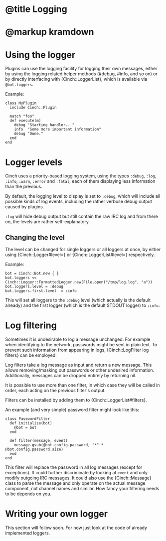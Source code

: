 # @title Logging
# @markup kramdown

# Using the logger

Plugins can use the logging facility for logging their own messages,
either by using the logging related helper methods (#debug, #info, and
so on) or by directly interfacing with {Cinch::LoggerList}, which is
available via `@bot.loggers`.

Example:

    class MyPlugin
      include Cinch::Plugin

      match "foo"
      def execute(m)
        debug "Starting handler..."
        info  "Some more important information"
        debug "Done."
      end
    end

# Logger levels

Cinch uses a priority-based logging system, using the types `:debug`,
`:log`, `:info`, `:warn`, `:error` and `:fatal`, each of them
displaying less information than the previous.

By default, the logging level to display is set to `:debug`, which
will include all possible kinds of log events, including the rather
verbose debug output caused by plugins.

`:log` will hide debug output but still contain the raw IRC log and
from there on, the levels are rather self-explanatory.

## Changing the level

The level can be changed for single loggers or all loggers at once, by either using {Cinch::Logger#level=} or {Cinch::LoggerList#level=} respectively.

Example:

    bot = Cinch::Bot.new { }
    bot.loggers << Cinch::Logger::FormattedLogger.new(File.open("/tmp/log.log", "a"))
    bot.loggers.level = :debug
    bot.loggers.first.level  = :info

This will set all loggers to the `:debug` level (which actually is the
default already) and the first logger (which is the default STDOUT
logger) to `:info`.

# Log filtering

Sometimes it is undesirable to log a message unchanged. For example
when identifying to the network, passwords might be sent in plain
text. To prevent such information from appearing in logs, {Cinch::LogFilter log filters}
can be employed.

Log filters take a log message as input and return a new message. This
allows removing/masking out passwords or other undesired information.
Additionally, messages can be dropped entirely by returning nil.

It is possible to use more than one filter, in which case they will be
called in order, each acting on the previous filter's output.

Filters can be installed by adding them to {Cinch::LoggerList#filters}.

An example (and very simple) password filter might look like this:

    class PasswordFilter
      def initialize(bot)
        @bot = bot
      end

      def filter(message, event)
        message.gsub(@bot.config.password, "*" * @bot.config.password.size)
      end
    end

This filter will replace the password in all log messages (except for
exceptions). It could further discriminate by looking at `event` and
only modify outgoing IRC messages. It could also use the
{Cinch::Message} class to parse the message and only operate on the
actual message component, not channel names and similar. How fancy
your filtering needs to be depends on you.

# Writing your own logger

This section will follow soon. For now just look at the code of
already implemented loggers.
